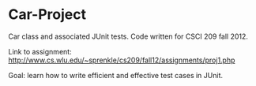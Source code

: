 Car-Project
===========

Car class and associated JUnit tests. Code written for CSCI 209 fall 2012. 

Link to assignment: http://www.cs.wlu.edu/~sprenkle/cs209/fall12/assignments/proj1.php

Goal: learn how to write efficient and effective test cases in JUnit.
